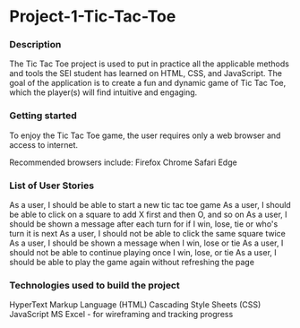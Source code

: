 # Project-1-Tic-Tac-Toe
### Description
The Tic Tac Toe project is used to put in practice all the applicable methods and tools the SEI student has learned on HTML, CSS, and JavaScript.
The goal of the application is to create a fun and dynamic game of Tic Tac Toe, which the player(s) will find intuitive and engaging.


### Getting started
To enjoy the Tic Tac Toe game, the user requires only a web browser and access to internet.

Recommended browsers include: 
Firefox
Chrome
Safari
Edge

### List of User Stories
As a user, I should be able to start a new tic tac toe game
As a user, I should be able to click on a square to add X first and then O, and so on
As a user, I should be shown a message after each turn for if I win, lose, tie or who's turn it is next
As a user, I should not be able to click the same square twice
As a user, I should be shown a message when I win, lose or tie
As a user, I should not be able to continue playing once I win, lose, or tie
As a user, I should be able to play the game again without refreshing the page

### Technologies used to build the project
HyperText Markup Language (HTML)
Cascading Style Sheets (CSS)
JavaScript
MS Excel - for wireframing and tracking progress

###

